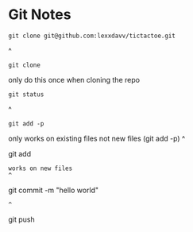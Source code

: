 # Git Notes

```
git clone git@github.com:lexxdavv/tictactoe.git
```
^
```
git clone
``` 
only do this once when cloning the repo
```
git status
```
^
```
git add -p 
```
only works on existing files not new files (git add -p)
^

git add 
```
works on new files
^
```
git commit -m "hello world"
```
^
```
git push
```